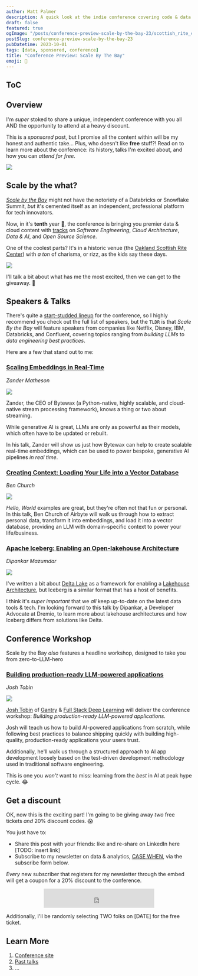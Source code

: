 ```yaml
---
author: Matt Palmer
description: A quick look at the indie conference covering code & data in the age of AI.
draft: false
featured: true
ogImage: "/posts/conference-preview-scale-by-the-bay-23/scottish_rite_center.jpeg"
postSlug: conference-preview-scale-by-the-bay-23
pubDatetime: 2023-10-01
tags: [data, sponsored, conference]
title: "Conference Preview: Scale By The Bay"
emoji: 🌉
---
```


<style>
  .myClass {
      width:auto;
      text-align:center;
      padding:50px;
  }
  img {
      width: auto;
      max-height: 150;
      aspect-ratio: attr(width) / attr(height);
  }
</style>

## ToC

## Overview

I'm _super_ stoked to share a unique, independent conference with you all AND the opportunity to attend at a heavy discount.

This is a _sponsored_ post, but I promise all the content within will be my honest and authentic take... Plus, who doesn't like **free** stuff?! Read on to learn more about the conference: its history, talks I'm excited about, and how you can _attend for free_.

![](/posts/conference-preview-scale-by-the-bay-23/breakfast-club.gif)

## Scale by the what?

[_Scale by the Bay_](https://www.scale.bythebay.io/) might not have the notoriety of a Databricks or Snowflake Summit, _but_ it's cemented itself as an independent, professional platform for tech innovators.

Now, in it's **tenth** year 🤯, the conference is bringing you premier data & cloud content with [tracks](https://www.scale.bythebay.io/about) on _Software Engineering_, _Cloud Architecture_, _Data & AI_, and _Open Source Science_.

One of the coolest parts? It's in a historic venue (the [Oakland Scottish Rite Center](https://oaklandscottishrite.com/)) with _a ton_ of charisma, or rizz, as the kids say these days.

<div class="w-3/4 mx-auto">
  <img
    src="/posts/conference-preview-scale-by-the-bay-23/scottish_rite_center.jpeg"
  ></img>
</div>

I'll talk a bit about what has me the most excited, then we can get to the giveaway. 🤑

## Speakers & Talks

There's quite a [start-studded lineup](https://www.scale.bythebay.io/speakers) for the conference, so I highly recommend you check out the full list of speakers, but the `TLDR` is that _Scale By the Bay_ will feature speakers from companies like Netflix, Disney, IBM, Databricks, and Confluent, covering topics ranging from _building LLMs_ to _data engineering best practices_.

Here are a few that stand out to me:

### [Scaling Embeddings in Real-Time](https://www.scale.bythebay.io/post/zander-matheson-scaling-embeddings-in-real-time)

_Zander Matheson_

<div class="w-1/4 mx-auto">
<img src="/posts/conference-preview-scale-by-the-bay-23/zm.png"></img>
</div>

Zander, the CEO of Bytewax (a Python-native, highly scalable, and cloud-native stream processing framework), knows a thing or two about streaming.

While generative AI is great, LLMs are only as powerful as their models, which often have to be updated or rebuilt.

In his talk, Zander will show us just how Bytewax can help to create scalable real-time embeddings, which can be used to power bespoke, generative AI pipelines _in real time_.

### [Creating Context: Loading Your Life into a Vector Database](https://www.scale.bythebay.io/post/ben-church-creating-context-loading-your-life-into-a-vector-database)

_Ben Church_

<div class="w-1/4 mx-auto">
  <img
    src="/posts/conference-preview-scale-by-the-bay-23/bc.png"
  ></img>
</div>

_Hello, World_ examples are great, but they're often not that fun or personal. In this talk, Ben Church of Airbyte will walk us through how to extract personal data, transform it into embeddings, and load it into a vector database, providing an LLM with domain-specific context to power your life/business.

### [Apache Iceberg: Enabling an Open-lakehouse Architecture](https://www.scale.bythebay.io/post/dipankar-mazumdar-apache-iceberg-enabling-an-open-lakehouse-architecture-for-large-scale-analytics)

_Dipankar Mazumdar_

<div class="w-1/4 mx-auto">
  <img
    src="/posts/conference-preview-scale-by-the-bay-23/dm.png"
  ></img>
</div>

I've written a bit about [Delta Lake](https://mattpalmer.io/posts/what-is-delta/) as a framework for enabling a [Lakehouse Architecture](https://docs.google.com/viewer?url=https://www.cidrdb.org/cidr2021/papers/cidr2021_paper17.pdf), but Iceberg is a similar format that has a host of benefits.

I think it's _super important_ that we _all_ keep up-to-date on the latest data tools & tech. I'm looking forward to this talk by Dipankar, a Developer Advocate at Dremio, to learn more about lakehouse architectures and how Iceberg differs from solutions like Delta.

## Conference Workshop

Scale by the Bay _also_ features a headline workshop, designed to take you from zero-to-LLM-hero

### [Building production-ready LLM-powered applications](https://www.scale.bythebay.io/llm-workshop)

_Josh Tobin_

<div class="w-1/4 mx-auto">
  <img
    src="/posts/conference-preview-scale-by-the-bay-23/jt.png"
  ></img>
</div>

[Josh Tobin](https://www.linkedin.com/in/josh-tobin-4b3b10a9) of [Gantry](https://www.gantry.io/) & [Full Stack Deep Learning](https://fullstackdeeplearning.com/) will deliver the conference workshop: _Building production-ready LLM-powered applications_.

Josh will teach us how to build AI-powered applications from scratch, while following best practices to balance shipping quickly with building high-quality, production-ready applications your users trust.

Additionally, he'll walk us through a structured approach to AI app development loosely based on the test-driven development methodology used in traditional software engineering.

This is one you _won't_ want to miss: learning from the _best_ in AI at peak hype cycle. 😂

## Get a discount

OK, now this is the exciting part! I'm going to be giving away _two_ free tickets _and_ 20% discount codes. 😱

You just have to:

- Share this post with your friends: like and re-share on LinkedIn here [TODO: insert link]
- Subscribe to my newsletter on data & analytics, [CASE WHEN](https://https://casewhen.beehiiv.com/), via the subscribe form below.

_Every_ new subscriber that registers for my newsletter through the embed will get a coupon for a 20% discount to the conference.

<div align="center">
  <iframe
    src="https://embeds.beehiiv.com/5e6a5a7a-87ec-40a9-943a-0b1e412196fd?slim=true"
    data-test-id="beehiiv-embed"
    height="52"
    frameborder="0"
    scrolling="no"
    style="margin: 0; border-radius: 0px !important; background-color: transparent;"
  ></iframe>
</div>

Additionally, I'll be randomly selecting TWO folks on [DATE] for the free ticket.

## Learn More

1. [Conference site](https://www.scale.bythebay.io/)
2. [Past talks](https://www.youtube.com/channel/UCKvhw2CPR-0S4XZ1bNlihnw)
3. ...

<script
  type="text/javascript"
  async
  src="https://embeds.beehiiv.com/attribution.js"
></script>
